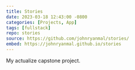 ```yaml
---
title: Stories
date: 2023-03-18 12:43:00 -0800
categories: [Projects, App]
tags: [fullstack]
repo: stories
source: https://github.com/johnryanmal/stories/
embed: https://johnryanmal.github.io/stories
---
```

My actualize capstone project.
